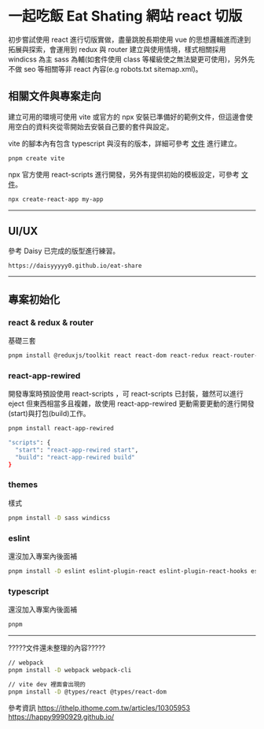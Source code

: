 # 一起吃飯 Eat Shating 網站 react 切版

初步嘗試使用 react 進行切版實做，盡量跳脫長期使用 vue 的思想邏輯進而達到拓展與探索，會運用到 redux 與 router 建立與使用情境，樣式相關採用 windicss 為主 sass 為輔(如套件使用 class 等權級使之無法變更可使用)，另外先不做 seo 等相關等非 react 內容(e.g robots.txt sitemap.xml)。

## 相關文件與專案走向

建立可用的環境可使用 vite 或官方的 npx 安裝已準備好的範例文件，但這邊會使用空白的資料夾從零開始去安裝自己要的套件與設定。

vite 的腳本內有包含 typescript 與沒有的版本，詳細可參考 [文件](https://vitejs.dev/guide/) 進行建立。


```sh
pnpm create vite
```

npx 官方使用 react-scripts 進行開發，另外有提供初始的模板設定，可參考 [文件](https://create-react-app.dev/)。

```sh
npx create-react-app my-app
```

---

## UI/UX
參考 Daisy 已完成的版型進行練習。
```
https://daisyyyyy0.github.io/eat-share
```

---

## 專案初始化
### react & redux & router

基礎三套

```sh
pnpm install @reduxjs/toolkit react react-dom react-redux react-router-dom
```

### react-app-rewired

開發專案時預設使用 react-scripts ，可 react-scripts 已封裝，雖然可以進行 eject 但東西相當多且複雜，故使用 react-app-rewired 更動需要更動的進行開發(start)與打包(build)工作。

```sh
pnpm install react-app-rewired
```

```sh
"scripts": {
  "start": "react-app-rewired start",
  "build": "react-app-rewired build"
}
```


### themes

樣式

```sh
pnpm install -D sass windicss
```

### eslint

還沒加入專案內後面補

```sh
pnpm install -D eslint eslint-plugin-react eslint-plugin-react-hooks eslint-plugin-react-refresh
```

### typescript

還沒加入專案內後面補

```sh
pnpm
```

---

?????文件還未整理的內容?????
```sh
// webpack
pnpm install -D webpack webpack-cli

// vite dev 裡面會出現的
pnpm install -D @types/react @types/react-dom

```
參考資訊
https://ithelp.ithome.com.tw/articles/10305953
https://happy9990929.github.io/